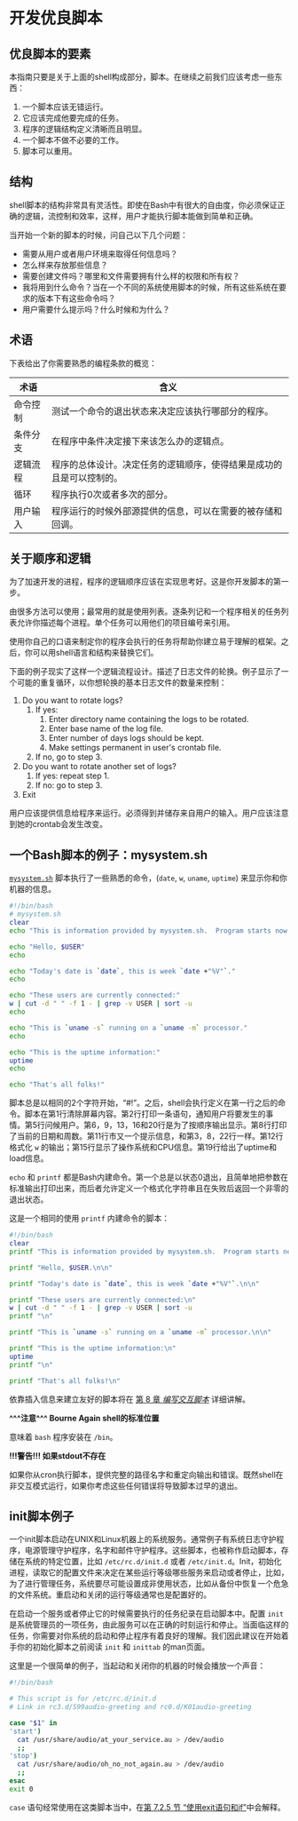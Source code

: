 # 开发优良脚本

## 优良脚本的要素

本指南只要是关于上面的shell构成部分，脚本。在继续之前我们应该考虑一些东西：

1. 一个脚本应该无错运行。
2. 它应该完成他要完成的任务。
3. 程序的逻辑结构定义清晰而且明显。
4. 一个脚本不做不必要的工作。
5. 脚本可以重用。

## 结构

shell脚本的结构非常具有灵活性。即使在Bash中有很大的自由度，你必须保证正确的逻辑，流控制和效率，这样，用户才能执行脚本能做到简单和正确。

当开始一个新的脚本的时候，问自己以下几个问题：

* 需要从用户或者用户环境来取得任何信息吗？
* 怎么样来存放那些信息？
* 需要创建文件吗？哪里和文件需要拥有什么样的权限和所有权？
* 我将用到什么命令？当在一个不同的系统使用脚本的时候，所有这些系统在要求的版本下有这些命令吗？
* 用户需要什么提示吗？什么时候和为什么？

## 术语

下表给出了你需要熟悉的编程条款的概览：

| 术语 | 含义 |
| --- | --- |
| 命令控制 | 测试一个命令的退出状态来决定应该执行哪部分的程序。 |
| 条件分支 | 在程序中条件决定接下来该怎么办的逻辑点。 |
| 逻辑流程 | 程序的总体设计。决定任务的逻辑顺序，使得结果是成功的且是可以控制的。 |
| 循环 | 程序执行0次或者多次的部分。 |
| 用户输入 | 程序运行的时候外部源提供的信息，可以在需要的被存储和回调。 |

## 关于顺序和逻辑

为了加速开发的进程，程序的逻辑顺序应该在实现思考好。这是你开发脚本的第一步。

由很多方法可以使用；最常用的就是使用列表。逐条列记和一个程序相关的任务列表允许你描述每个进程。单个任务可以用他们的项目编号来引用。

使用你自己的口语来制定你的程序会执行的任务将帮助你建立易于理解的框架。之后，你可以用shell语言和结构来替换它们。

下面的例子现实了这样一个逻辑流程设计。描述了日志文件的轮换。例子显示了一个可能的重复循环，以你想轮换的基本日志文件的数量来控制：

1. Do you want to rotate logs?
   1. If yes:
      1. Enter directory name containing the logs to be rotated.
      2. Enter base name of the log file.
      3. Enter number of days logs should be kept.
      4. Make settings permanent in user's crontab file.
   2. If no, go to step 3.
2. Do you want to rotate another set of logs?
   1. If yes: repeat step 1.
   2. If no: go to step 3.
3. Exit

用户应该提供信息给程序来运行。必须得到并储存来自用户的输入。用户应该注意到她的crontab会发生改变。

## 一个Bash脚本的例子：mysystem.sh

[`mysystem.sh`](https://github.com/ShadowRZ/Bash-Beginners-Guide-CN/blob/master/Scripts/mysystem.sh) 脚本执行了一些熟悉的命令，\(`date`, `w`, `uname`, `uptime`\) 来显示你和你机器的信息。

```bash
#!/bin/bash
# mysystem.sh
clear
echo "This is information provided by mysystem.sh.  Program starts now."

echo "Hello, $USER"
echo

echo "Today's date is `date`, this is week `date +"%V"`."
echo

echo "These users are currently connected:"
w | cut -d " " -f 1 - | grep -v USER | sort -u
echo

echo "This is `uname -s` running on a `uname -m` processor."
echo

echo "This is the uptime information:"
uptime
echo

echo "That's all folks!"
```

脚本总是以相同的2个字符开始，“\#!”。之后，shell会执行定义在第一行之后的命令。脚本在第1行清除屏幕内容。第2行打印一条语句，通知用户将要发生的事情。第5行问候用户。第6，9，13，16和20行是为了按顺序输出显示。第8行打印了当前的日期和周数。第11行市又一个提示信息，和第3，8，22行一样。第12行格式化 `w` 的输出；第15行显示了操作系统和CPU信息。第19行给出了uptime和load信息。

`echo` 和 `printf` 都是Bash内建命令。第一个总是以状态0退出，且简单地把参数在标准输出打印出来，而后者允许定义一个格式化字符串且在失败后返回一个非零的退出状态。

这是一个相同的使用 `printf` 内建命令的脚本：

```bash
#!/bin/bash
clear
printf "This is information provided by mysystem.sh.  Program starts now."

printf "Hello, $USER.\n\n"

printf "Today's date is `date`, this is week `date +"%V"`.\n\n"

printf "These users are currently connected:\n"
w | cut -d " " -f 1 - | grep -v USER | sort -u
printf "\n"

printf "This is `uname -s` running on a `uname -m` processor.\n\n"

printf "This is the uptime information:\n"
uptime
printf "\n"

printf "That's all folks!\n"
```

依靠插入信息来建立友好的脚本将在 [第 8 章 _编写交互脚本_](../Writing-Interactive-Script/README.md) 详细讲解。

**^^^注意^^^ Bourne Again shell的标准位置**

意味着 `bash` 程序安装在 `/bin`。

**!!!警告!!! 如果stdout不存在**

如果你从cron执行脚本，提供完整的路径名字和重定向输出和错误。既然shell在非交互模式运行，如果你考虑这些任何错误将导致脚本过早的退出。

## init脚本例子

一个init脚本启动在UNIX和Linux机器上的系统服务。通常例子有系统日志守护程序，电源管理守护程序，名字和邮件守护程序。这些脚本，也被称作启动脚本，存储在系统的特定位置，比如 `/etc/rc.d/init.d` 或者 `/etc/init.d`。Init，初始化进程，读取它的配置文件来决定在某些运行等级哪些服务来启动或者停止，比如，为了进行管理任务，系统要尽可能设置成非使用状态，比如从备份中恢复一个危急的文件系统。重启动和关闭的运行等级通常也是配置好的。

在启动一个服务或者停止它的时候需要执行的任务纪录在启动脚本中。配置 `init` 是系统管理员的一项任务，由此服务可以在正确的时刻运行和停止。当面临这样的任务，你需要对你系统的启动和停止程序有着良好的理解。我们因此建议在开始着手你的初始化脚本之前阅读 `init` 和 `inittab` 的man页面。

这里是一个很简单的例子，当起动和关闭你的机器的时候会播放一个声音：

```bash
#!/bin/bash

# This script is for /etc/rc.d/init.d
# Link in rc3.d/S99audio-greeting and rc0.d/K01audio-greeting

case "$1" in
'start')
  cat /usr/share/audio/at_your_service.au > /dev/audio
  ;;
'stop')
  cat /usr/share/audio/oh_no_not_again.au > /dev/audio
  ;;
esac
exit 0
```

`case` 语句经常使用在这类脚本当中，在[第 7.2.5 节 “使用exit语句和if”]()中会解释。

